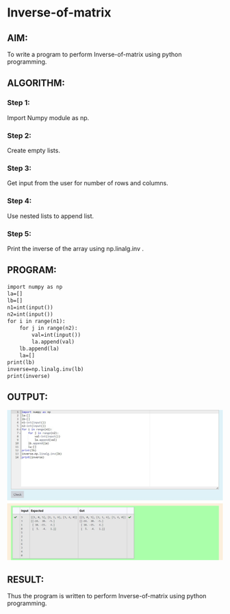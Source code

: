 # Inverse-of-matrix

## AIM:
To write a program to perform Inverse-of-matrix using python programming.

## ALGORITHM:
### Step 1:
Import Numpy module as np.

### Step 2:
Create empty lists.

### Step 3:
Get input from the user for number of rows and columns.

### Step 4:
Use nested lists to append list.

### Step 5:
Print the inverse of the array using np.linalg.inv .

## PROGRAM:
~~~
import numpy as np
la=[]
lb=[]
n1=int(input())
n2=int(input())
for i in range(n1):
    for j in range(n2):
        val=int(input())
        la.append(val)
    lb.append(la)
    la=[]
print(lb)
inverse=np.linalg.inv(lb)
print(inverse)
~~~
## OUTPUT:
![inverse](inv.jpg)
## RESULT:
Thus the program is written to perform Inverse-of-matrix using python programming.